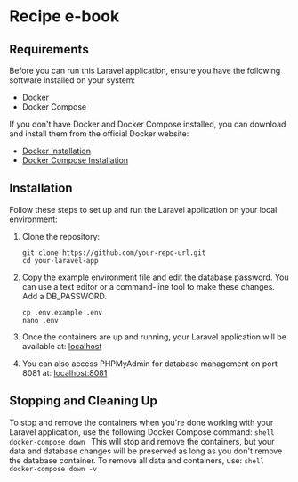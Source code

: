 # Recipe e-book

## Requirements
Before you can run this Laravel application, ensure you have the following software installed on your system:

- Docker
- Docker Compose

If you don\'t have Docker and Docker Compose installed, you can download and install them from the official Docker website:
- [Docker Installation](https://docs.docker.com/get-docker/)
- [Docker Compose Installation](https://docs.docker.com/compose/install/)

## Installation
Follow these steps to set up and run the Laravel application on your local environment:

1. Clone the repository:

   ```shell
   git clone https://github.com/your-repo-url.git
   cd your-laravel-app
   ```
2. Copy the example environment file and edit the database password. You can use a text editor or a command-line tool to make these changes. Add a DB_PASSWORD.
	```shell
	cp .env.example .env
	nano .env
	```
3. Once the containers are up and running, your Laravel application will be available at: [localhost](https://localhost)
4. You can also access PHPMyAdmin for database management on port 8081 at: [localhost:8081](https://localhost:8081)
## Stopping and Cleaning Up
To stop and remove the containers when you're done working with your Laravel application, use the following Docker Compose command:
	```shell
	docker-compose down
	```
This will stop and remove the containers, but your data and database changes will be preserved as long as you don't remove the database container. To remove all data and containers, use:
	```shell
	docker-compose down -v
	```
